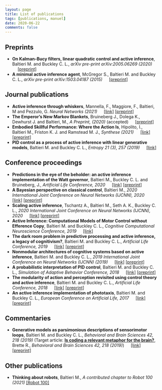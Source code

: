 ```yaml
---
layout: page
title: List of publications
tags: [publications, manuel]
date: 2020-06-22
comments: false
---
```


<!-- ## Currently in preparation
- **Modularity, the separation principle and active inference**, Baltieri M. and Buckley C. L., (in prep.) 
- **A ladder of uncertainty: models of perception and behaviour for increasingly complex environments**, Baltieri M., Seth. A.K., Roseboom W. (in prep.) -->

## Preprints
- **On Kalman-Bucy filters, linear quadratic control and active inference**, Baltieri M. and Buckley C. L., *arXiv pre-print arXiv:2005.06269 (2020)* &emsp; [[preprint]](https://arxiv.org/abs/2005.06269)
- **A minimal active inference agent**, McGregor S., Baltieri M. and Buckley C. L., *arXiv pre-print arXiv:1503.04187 (2015)* &emsp; [[preprint]](https://arxiv.org/pdf/1503.04187.pdf)

## Journal publications
- **Active inference through whiskers**, Mannella, F., Maggiore, F., Baltieri, M and Pezzulo, G. *Neural Networks (2021)* &emsp; [[link]](https://www.sciencedirect.com/science/article/abs/pii/S0893608021003506) [[preprint]](https://www.biorxiv.org/content/10.1101/2021.07.16.452665v2)
- **The Emperor’s New Markov Blankets**, Bruineberg J., Dolega K., Dewhurst J. and Baltieri, M., *A Preprint, (2020)* (accepted) &emsp; [[preprint]](http://philsci-archive.pitt.edu/18467/)
- **Embodied Skillful Performance: Where the Action Is**, Hipolito, I., Baltieri M., Friston K. J. and Ramstead M. J., *Synthese (2021)* &emsp; [[link]](https://link.springer.com/article/10.1007/s11229-020-02986-5) [[preprint]](http://philsci-archive.pitt.edu/18121/)
- **PID control as a process of active inference with linear generative models**, Baltieri M. and Buckley C. L., *Entropy 21 (3), 257 (2019)* &emsp; [[link]](https://www.mdpi.com/1099-4300/21/3/257)


## Conference proceedings
- **Predictions in the eye of the beholder: an active inference implementation of the Watt governor**, Baltieri M., Buckley C. L. and Bruineberg, J., *Artificial Life Conference, 2020*  &emsp; [[link]](https://www.mitpressjournals.org/doi/abs/10.1162/isal_a_00288) [[preprint]](https://arxiv.org/abs/2006.11495)
- **A Bayesian perspective on classical control**, Baltieri M., *2020 International Joint Conference on Neural Networks (IJCNN), 2020* &emsp; [[link]](https://ieeexplore.ieee.org/document/9206617) [[preprint]](https://arxiv.org/abs/2004.10288)
- **Scaling active inference**, Tschantz A., Baltieri M., Seth A. K., Buckley C. L., *2020 International Joint Conference on Neural Networks (IJCNN), 2020* &emsp; [[link]](https://ieeexplore.ieee.org/document/9207382) [[preprint]](https://arxiv.org/abs/1911.10601)
- **Active Inference: Computational Models of Motor Control without Efference Copy**, Baltieri M. and Buckley C. L., *Cognitive Computational Neuroscience Conference, 2019* &emsp; [[link]](https://ccneuro.org/2019/Papers/ViewPapers.asp?PaperNum=1144)
- **The dark room problem in predictive processing and active inference, a legacy of cognitivism?**, Baltieri M. and Buckley C. L., *Artificial Life Conference, 2019* &emsp; [[link]](https://www.mitpressjournals.org/doi/abs/10.1162/isal_a_00137) [[preprint]](https://psyarxiv.com/p4z8f/)
- **Nonmodular architectures of cognitive systems based on active inference**, Baltieri M. and Buckley C. L., *2019 International Joint Conference on Neural Networks (IJCNN) (2019)* &emsp; [[link]](https://ieeexplore.ieee.org/document/8852048) [[preprint]](https://arxiv.org/abs/1903.09542)
- **A probabilistic interpretation of PID control**, Baltieri M. and Buckley C. L., *Simulation of Adaptive Behavior Conference, 2018* &emsp; [[link]](https://link.springer.com/chapter/10.1007/978-3-319-97628-0_2) [[preprint]](https://www.biorxiv.org/content/10.1101/284562v2)
- **The modularity of action and perception revisited using control theory and active inference**, Baltieri M. and Buckley C. L., *Artificial Life Conference, 2018* &emsp; [[link]](https://www.mitpressjournals.org/doi/abs/10.1162/isal_a_00031) [[preprint]](https://arxiv.org/abs/1806.02649)
- **An active inference implementation of phototaxis**, Baltieri M. and Buckley C. L., *European Conference on Artificial Life, 2017* &emsp; [[link]](https://www.mitpressjournals.org/doi/abs/10.1162/isal_a_011) [[preprint]](https://arxiv.org/abs/1707.01806)

## Commentaries
- **Generative models as parsimonious descriptions of sensorimotor loops**, Baltieri M. and Buckley C. L., *Behavioral and Brain Sciences 42, 218 (2019)* (Target article: **[Is coding a relevant metaphor for the brain?](cambridge.org/core/journals/behavioral-and-brain-sciences/article/is-coding-a-relevant-metaphor-for-the-brain/D578626E4888193FFFAE5B6E2C37E052)**, Brette R., *Behavioral and Brain Sciences 42, 218 (2019)*) &emsp; [[link]]((https://www.cambridge.org/core/journals/behavioral-and-brain-sciences/article/generative-models-as-parsimonious-descriptions-of-sensorimotor-loops/0345874F123418BEE102A90E4ADA5E5B)) [[preprint]](https://arxiv.org/abs/1904.12937)


## Other publications
- **Thinking about robots**, Baltieri M., *A contributed chapter to Robot 100 (2021)* [[Robot 100]]((https://www.robot100.cz/book))